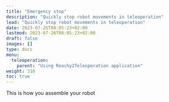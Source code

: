 ```yaml
---
title: "Emergency stop"
description: "Quickly stop robot movements in teleoperation"
lead: "Quickly stop robot movements in teleoperation"
date: 2023-07-26T08:05:23+02:00
lastmod: 2023-07-26T08:05:23+02:00
draft: false
images: []
type: docs
menu:
  teleoperation:
    parent: "Using Reachy2Teleoperation application"
weight: 310
toc: true
---
```


This is how you assemble your robot